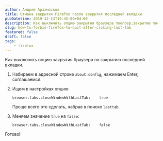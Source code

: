 ```yaml
---
author: Андрей Арзамасков
title: Отмена закрытия Firefox после закрытия последней вкладки
pubDatetime: 2019-12-13T16:45:00+04:00
description: Как выключить опцию закрытия браузера по&nbsp;закрытию последней вкладки.
slug: how-to-forbid-firefox-to-quit-after-closing-last-tab
featured: false
draft: false
tags:
    - firefox
---
```


Как выключить опцию закрытия браузера по&nbsp;закрытию последней вкладки.

1. Набираем в&nbsp;адресной строке `about:config`, нажимаем Enter, соглашаемся.

2. Ищем в&nbsp;настройках опцию

    ```
    browser.tabs.closeWindewWithLastTab:    true
    ```
    Проще всего это сделать, набрав в&nbsp;поиске `lasttab`.

3. Меняем значение `true` на `false`:

    ```
    browser.tabs.closeWindewWithLastTab:    false
    ```

Готово!
